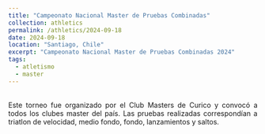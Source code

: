 ```yaml
---
title: "Campeonato Nacional Master de Pruebas Combinadas"
collection: athletics
permalink: /athletics/2024-09-18
date: 2024-09-18
location: "Santiago, Chile"
excerpt: "Campeonato Nacional Master de Pruebas Combinadas 2024"
tags:
  - atletismo
  - master
---
```

<div style="text-align: justify;"> </div>
<br>

<!--more-->
<div style="text-align: justify;">Este torneo fue organizado por el Club Masters de Curico y convocó a todos los clubes master del país. Las pruebas realizadas correspondían a triatlon
de velocidad, medio fondo, fondo, lanzamientos y saltos.</div>


